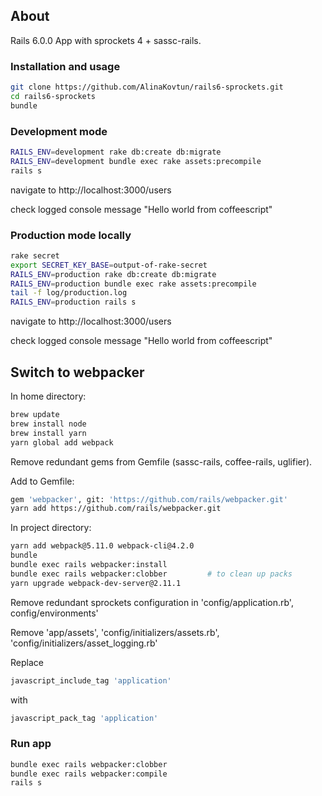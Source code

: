 ## About
Rails 6.0.0 App with sprockets 4 + sassc-rails. 


### Installation and usage

```bash
git clone https://github.com/AlinaKovtun/rails6-sprockets.git
cd rails6-sprockets
bundle
```

### Development mode
```bash
RAILS_ENV=development rake db:create db:migrate
RAILS_ENV=development bundle exec rake assets:precompile
rails s
```
navigate to http://localhost:3000/users 

check logged console message "Hello world from coffeescript" 



### Production mode locally
```bash
rake secret
export SECRET_KEY_BASE=output-of-rake-secret
RAILS_ENV=production rake db:create db:migrate
RAILS_ENV=production bundle exec rake assets:precompile
tail -f log/production.log
RAILS_ENV=production rails s
```
navigate to http://localhost:3000/users 

check logged console message "Hello world from coffeescript" 


## Switch to webpacker
In home directory:
```bash
brew update
brew install node
brew install yarn
yarn global add webpack    
```
Remove redundant gems from Gemfile (sassc-rails, coffee-rails, uglifier).

Add to Gemfile:
```bash
gem 'webpacker', git: 'https://github.com/rails/webpacker.git'
yarn add https://github.com/rails/webpacker.git
```
In project directory:
```bash
yarn add webpack@5.11.0 webpack-cli@4.2.0
bundle
bundle exec rails webpacker:install
bundle exec rails webpacker:clobber         # to clean up packs
yarn upgrade webpack-dev-server@2.11.1
```
Remove redundant sprockets configuration in 'config/application.rb', config/environments'

Remove 'app/assets', 'config/initializers/assets.rb', 'config/initializers/asset_logging.rb'

Replace 
```ruby
javascript_include_tag 'application'
```
with
```ruby
javascript_pack_tag 'application'
```

### Run app
```bash
bundle exec rails webpacker:clobber
bundle exec rails webpacker:compile
rails s
```